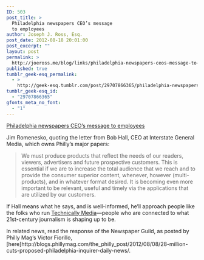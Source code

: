 ```yaml
---
ID: 503
post_title: >
  Philadelphia newspapers CEO’s message
  to employees
author: Joseph J. Ross, Esq.
post_date: 2012-08-18 20:01:00
post_excerpt: ""
layout: post
permalink: >
  http://joeross.me/blog/links/philadelphia-newspapers-ceos-message-to-employees/
published: true
tumblr_geek-esq_permalink:
  - >
    http://geek-esq.tumblr.com/post/29707866365/philadelphia-newspapers-ceos-message-to-employees
tumblr_geek-esq_id:
  - "29707866365"
gfonts_meta_no_font:
  - "1"
---
```

<a href='http://jimromenesko.com/2012/08/08/philadelphia-newspapers-ceos-message-to-employees/'>Philadelphia newspapers CEO’s message to employees</a><div class="link_description"><p>Jim Romenesko, quoting the letter from Bob Hall, CEO at Interstate General Media, which owns Philly’s major papers:</p>

<blockquote>
  <p>We must produce products that reflect the needs of our readers, viewers, advertisers and future prospective customers. This is essential if we are to increase the total audience that we reach and to provide the consumer superior content, whenever, however (multi-products), and in whatever format desired. It is becoming even more important to be relevant, useful and timely via the applications that are utilized by our customers.</p>
</blockquote>

<p>If Hall means what he says, and is well-informed, he’ll approach people like the folks who run <a href="http://technicallymedia.com/" target="_blank">Technically Media</a>—people who are connected to what 21st-century journalism is shaping up to be.</p>

<p>In related news, read the response of the Newspaper Guild, as posted by Philly Mag’s Victor Fiorillo, [here]http://blogs.phillymag.com/the_philly_post/2012/08/08/28-million-cuts-proposed-philadelphia-inquirer-daily-news/.</p></div>